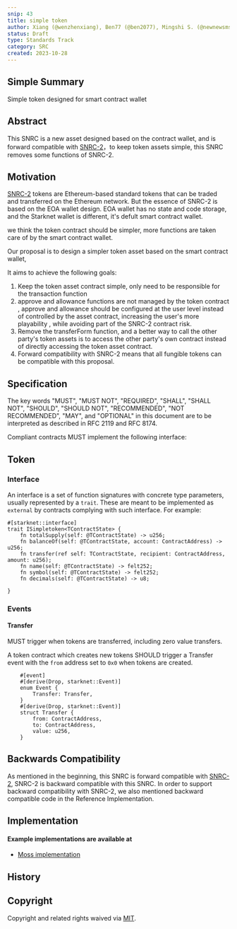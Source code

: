 ```yaml
---
snip: 43
title: simple token
author: Xiang (@wenzhenxiang), Ben77 (@ben2077), Mingshi S. (@newnewsms)
status: Draft
type: Standards Track
category: SRC
created: 2023-10-28
---
```


## Simple Summary
Simple token designed for smart contract wallet

## Abstract

This SNRC is a new asset designed based on the contract wallet, and is forward compatible with [SNRC-2](./snrc-2.md)，to keep token assets simple, this SNRC removes some functions of SNRC-2.

## Motivation

[SNRC-2](./snrc-2.md) tokens are Ethereum-based standard tokens that can be traded and transferred on the Ethereum network. But the essence of SNRC-2 is based on the EOA wallet design. EOA wallet has no state and code storage, and the Starknet wallet is different, it's defult smart contract wallet.

we think the token contract should be simpler, more functions are taken care of by the smart contract wallet.

Our proposal is to design a simpler token asset based on the smart contract wallet, 

It aims to achieve the following goals:

1. Keep the token asset contract simple, only need to be responsible for the transaction function
2. approve and allowance functions are not managed by the token contract , approve and allowance should be configured at the user level instead of controlled by the asset contract, increasing the user's more playability , while avoiding part of the SNRC-2 contract risk.
3. Remove the transferForm function, and a better way to call the other party's token assets is to access the other party's own contract instead of directly accessing the token asset contract.
4. Forward compatibility with SNRC-2 means that all fungible tokens can be compatible with this proposal.

## Specification

The key words "MUST", "MUST NOT", "REQUIRED", "SHALL", "SHALL NOT", "SHOULD", "SHOULD NOT", "RECOMMENDED", "NOT RECOMMENDED", "MAY", and "OPTIONAL" in this document are to be interpreted as described in RFC 2119 and RFC 8174.

Compliant contracts MUST implement the following interface:


## Token
### Interface


An interface is a set of function signatures with concrete type parameters, usually represented by a `trait`. These are meant to be implemented as `external` by contracts complying with such interface. For example:

```cairo
#[starknet::interface]
trait ISimpletoken<TContractState> {
    fn totalSupply(self: @TContractState) -> u256;
    fn balanceOf(self: @TContractState, account: ContractAddress) -> u256;
    fn transfer(ref self: TContractState, recipient: ContractAddress, amount: u256);
    fn name(self: @TContractState) -> felt252;
    fn symbol(self: @TContractState) -> felt252;
    fn decimals(self: @TContractState) -> u8;

}
```




### Events


#### Transfer

MUST trigger when tokens are transferred, including zero value transfers.

A token contract which creates new tokens SHOULD trigger a Transfer event with the `from` address set to `0x0` when tokens are created.

``` cairo
    #[event]
    #[derive(Drop, starknet::Event)]
    enum Event {
        Transfer: Transfer,
    }
    #[derive(Drop, starknet::Event)]
    struct Transfer {
        from: ContractAddress,
        to: ContractAddress,
        value: u256,
    }
```



## Backwards Compatibility

As mentioned in the beginning, this SNRC is forward compatible with [SNRC-2](./snrc-2.md), SNRC-2 is backward compatible with this SNRC. In order to support backward compatibility with SNRC-2, we also mentioned backward compatible code in the Reference Implementation.

## Implementation
#### Example implementations are available at
- [Moss implementation]([https://github.com/mossdapp/simpletoken-cairo])

## History

## Copyright

Copyright and related rights waived via [MIT](../LICENSE).
